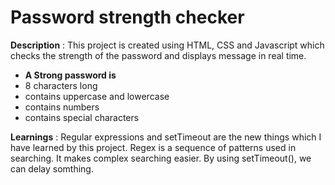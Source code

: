 # Password strength checker
**Description** : This project is created using HTML, CSS and Javascript which checks the strength of the password and displays message in real time. 
- **A Strong password is**
- 8 characters long
- contains uppercase and lowercase
- contains numbers
- contains special characters
  
**Learnings** : Regular expressions and setTimeout are the new things which I have learned by this project. Regex is a sequence of patterns used in searching. It makes complex searching easier. By using setTimeout(), we can delay somthing.
